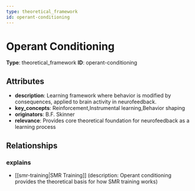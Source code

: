 ```yaml
---
type: theoretical_framework
id: operant-conditioning
---
```


# Operant Conditioning

**Type**: theoretical_framework
**ID**: operant-conditioning

## Attributes

- **description**: Learning framework where behavior is modified by consequences, applied to brain activity in neurofeedback.
- **key_concepts**: Reinforcement,Instrumental learning,Behavior shaping
- **originators**: B.F. Skinner
- **relevance**: Provides core theoretical foundation for neurofeedback as a learning process

## Relationships

### explains

- [[smr-training|SMR Training]] (description: Operant conditioning provides the theoretical basis for how SMR training works)

